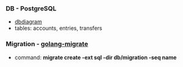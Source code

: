 ### DB - PostgreSQL
* [dbdiagram](https://dbdiagram.io/d/639de3d599cb1f3b55a201a5)
* tables: accounts, entries, transfers
### Migration - [golang-migrate](https://github.com/golang-migrate/migrate)
* command: **migrate create -ext sql -dir db/migration -seq name**